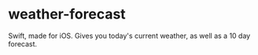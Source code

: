 # weather-forecast
Swift, made for iOS. Gives you today's current weather, as well as a 10 day forecast.
